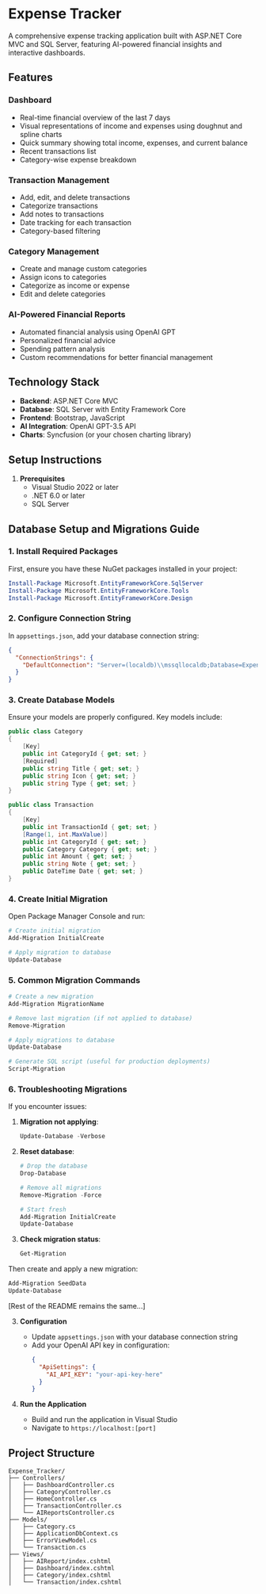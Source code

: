 # Expense Tracker

A comprehensive expense tracking application built with ASP.NET Core MVC and SQL Server, featuring AI-powered financial insights and interactive dashboards.

## Features

### Dashboard
- Real-time financial overview of the last 7 days
- Visual representations of income and expenses using doughnut and spline charts
- Quick summary showing total income, expenses, and current balance
- Recent transactions list
- Category-wise expense breakdown

### Transaction Management
- Add, edit, and delete transactions
- Categorize transactions
- Add notes to transactions
- Date tracking for each transaction
- Category-based filtering

### Category Management
- Create and manage custom categories
- Assign icons to categories
- Categorize as income or expense
- Edit and delete categories

### AI-Powered Financial Reports
- Automated financial analysis using OpenAI GPT
- Personalized financial advice
- Spending pattern analysis
- Custom recommendations for better financial management

## Technology Stack

- **Backend**: ASP.NET Core MVC
- **Database**: SQL Server with Entity Framework Core
- **Frontend**: Bootstrap, JavaScript
- **AI Integration**: OpenAI GPT-3.5 API
- **Charts**: Syncfusion (or your chosen charting library)

## Setup Instructions

1. **Prerequisites**
   - Visual Studio 2022 or later
   - .NET 6.0 or later
   - SQL Server

## Database Setup and Migrations Guide

### 1. Install Required Packages
First, ensure you have these NuGet packages installed in your project:
```powershell
Install-Package Microsoft.EntityFrameworkCore.SqlServer
Install-Package Microsoft.EntityFrameworkCore.Tools
Install-Package Microsoft.EntityFrameworkCore.Design
```

### 2. Configure Connection String
In `appsettings.json`, add your database connection string:
```json
{
  "ConnectionStrings": {
    "DefaultConnection": "Server=(localdb)\\mssqllocaldb;Database=ExpenseTracker;Trusted_Connection=True;MultipleActiveResultSets=true"
  }
}
```

### 3. Create Database Models
Ensure your models are properly configured. Key models include:

```csharp
public class Category
{
    [Key]
    public int CategoryId { get; set; }
    [Required]
    public string Title { get; set; }
    public string Icon { get; set; }
    public string Type { get; set; }
}

public class Transaction
{
    [Key]
    public int TransactionId { get; set; }
    [Range(1, int.MaxValue)]
    public int CategoryId { get; set; }
    public Category Category { get; set; }
    public int Amount { get; set; }
    public string Note { get; set; }
    public DateTime Date { get; set; }
}
```

### 4. Create Initial Migration
Open Package Manager Console and run:
```powershell
# Create initial migration
Add-Migration InitialCreate

# Apply migration to database
Update-Database
```

### 5. Common Migration Commands
```powershell
# Create a new migration
Add-Migration MigrationName

# Remove last migration (if not applied to database)
Remove-Migration

# Apply migrations to database
Update-Database

# Generate SQL script (useful for production deployments)
Script-Migration
```

### 6. Troubleshooting Migrations

If you encounter issues:

1. **Migration not applying**:
   ```powershell
   Update-Database -Verbose
   ```

2. **Reset database**:
   ```powershell
   # Drop the database
   Drop-Database

   # Remove all migrations
   Remove-Migration -Force

   # Start fresh
   Add-Migration InitialCreate
   Update-Database
   ```

3. **Check migration status**:
   ```powershell
   Get-Migration
   ```


Then create and apply a new migration:
```powershell
Add-Migration SeedData
Update-Database
```

[Rest of the README remains the same...]

3. **Configuration**
   - Update `appsettings.json` with your database connection string
   - Add your OpenAI API key in configuration:
     ```json
     {
       "ApiSettings": {
         "AI_API_KEY": "your-api-key-here"
       }
     }
     ```

4. **Run the Application**
   - Build and run the application in Visual Studio
   - Navigate to `https://localhost:[port]`

## Project Structure

```
Expense_Tracker/
├── Controllers/
│   ├── DashboardController.cs
│   ├── CategoryController.cs
│   ├── HomeController.cs
│   ├── TransactionController.cs
│   └── AIReportsController.cs
├── Models/
│   ├── Category.cs
│   ├── ApplicationDbContext.cs
│   ├── ErrorViewModel.cs
│   └── Transaction.cs
├── Views/
│   ├── AIReport/index.cshtml
│   ├── Dashboard/index.cshtml
│   ├── Category/index.cshtml
│   └── Transaction/index.cshtml

```


